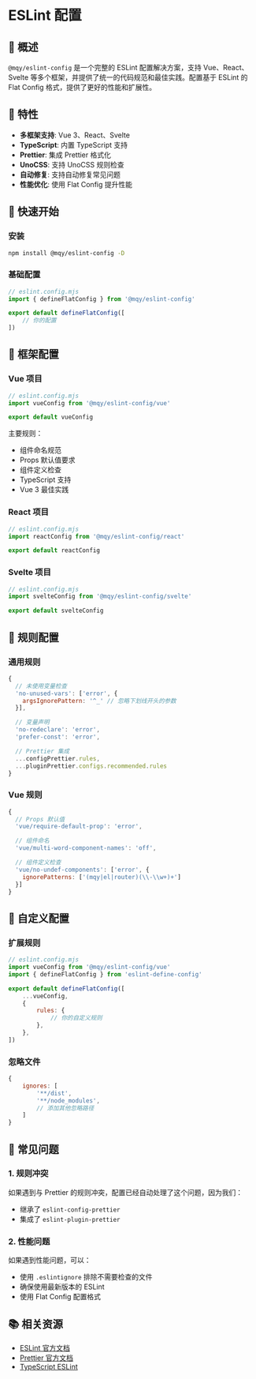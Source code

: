 # ESLint 配置

## 📖 概述

`@mqy/eslint-config` 是一个完整的 ESLint 配置解决方案，支持 Vue、React、Svelte 等多个框架，并提供了统一的代码规范和最佳实践。配置基于 ESLint 的 Flat Config 格式，提供了更好的性能和扩展性。

## 🎯 特性

- **多框架支持**: Vue 3、React、Svelte
- **TypeScript**: 内置 TypeScript 支持
- **Prettier**: 集成 Prettier 格式化
- **UnoCSS**: 支持 UnoCSS 规则检查
- **自动修复**: 支持自动修复常见问题
- **性能优化**: 使用 Flat Config 提升性能

## 🚀 快速开始

### 安装

```bash
npm install @mqy/eslint-config -D
```

### 基础配置

```javascript
// eslint.config.mjs
import { defineFlatConfig } from '@mqy/eslint-config'

export default defineFlatConfig([
	// 你的配置
])
```

## 📝 框架配置

### Vue 项目

```javascript
// eslint.config.mjs
import vueConfig from '@mqy/eslint-config/vue'

export default vueConfig
```

主要规则：

- 组件命名规范
- Props 默认值要求
- 组件定义检查
- TypeScript 支持
- Vue 3 最佳实践

### React 项目

```javascript
// eslint.config.mjs
import reactConfig from '@mqy/eslint-config/react'

export default reactConfig
```

### Svelte 项目

```javascript
// eslint.config.mjs
import svelteConfig from '@mqy/eslint-config/svelte'

export default svelteConfig
```

## 🔧 规则配置

### 通用规则

```javascript
{
  // 未使用变量检查
  'no-unused-vars': ['error', {
    argsIgnorePattern: '^_' // 忽略下划线开头的参数
  }],

  // 变量声明
  'no-redeclare': 'error',
  'prefer-const': 'error',

  // Prettier 集成
  ...configPrettier.rules,
  ...pluginPrettier.configs.recommended.rules
}
```

### Vue 规则

```javascript
{
  // Props 默认值
  'vue/require-default-prop': 'error',

  // 组件命名
  'vue/multi-word-component-names': 'off',

  // 组件定义检查
  'vue/no-undef-components': ['error', {
    ignorePatterns: ['(mqy|el|router)(\\-\\w+)+']
  }]
}
```

## 🎨 自定义配置

### 扩展规则

```javascript
// eslint.config.mjs
import vueConfig from '@mqy/eslint-config/vue'
import { defineFlatConfig } from 'eslint-define-config'

export default defineFlatConfig([
	...vueConfig,
	{
		rules: {
			// 你的自定义规则
		},
	},
])
```

### 忽略文件

```javascript
{
	ignores: [
		'**/dist',
		'**/node_modules',
		// 添加其他忽略路径
	]
}
```

## 🚨 常见问题

### 1. 规则冲突

如果遇到与 Prettier 的规则冲突，配置已经自动处理了这个问题，因为我们：

- 继承了 `eslint-config-prettier`
- 集成了 `eslint-plugin-prettier`

### 2. 性能问题

如果遇到性能问题，可以：

- 使用 `.eslintignore` 排除不需要检查的文件
- 确保使用最新版本的 ESLint
- 使用 Flat Config 配置格式

## 📚 相关资源

- [ESLint 官方文档](https://eslint.org/)
- [Prettier 官方文档](https://prettier.io/)
- [TypeScript ESLint](https://typescript-eslint.io/)

